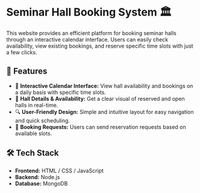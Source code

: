 # Seminar Hall Booking System 🏛️

This website provides an efficient platform for booking seminar halls through an interactive calendar interface. Users can easily check availability, view existing bookings, and reserve specific time slots with just a few clicks.

## 🌟 Features

- 📅 **Interactive Calendar Interface:** View hall availability and bookings on a daily basis with specific time slots.
- 🏢 **Hall Details & Availability:** Get a clear visual of reserved and open halls in real-time.
- 🔍 **User-Friendly Design:** Simple and intuitive layout for easy navigation and quick scheduling.
- 📨 **Booking Requests:** Users can send reservation requests based on available slots.

## 🛠️ Tech Stack

- **Frontend:** HTML / CSS / JavaScript 
- **Backend:** Node.js
- **Database:** MongoDB 


